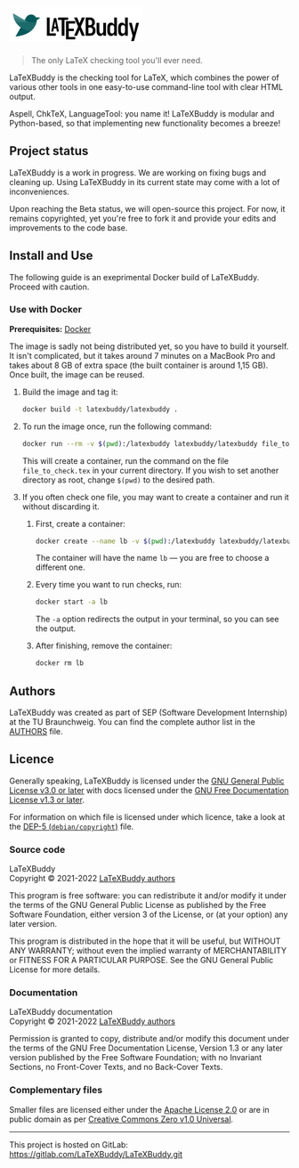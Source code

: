 <h1>
<img src="docs/_static/logotype-light@2x.png" width="240" alt="LaTeXBuddy">
</h1>

> The only LaTeX checking tool you'll ever need.

LaTeXBuddy is the checking tool for LaTeX, which combines the power of various
other tools in one easy-to-use command-line tool with clear HTML output.

Aspell, ChkTeX, LanguageTool: you name it! LaTeXBuddy is modular and
Python-based, so that implementing new functionality becomes a breeze!

## Project status

LaTeXBuddy is a work in progress. We are working on fixing bugs and cleaning up.
Using LaTeXBuddy in its current state may come with a lot of inconveniences.

Upon reaching the Beta status, we will open-source this project. For now, it
remains copyrighted, yet you're free to fork it and provide your edits and
improvements to the code base.

## Install and Use

The following guide is an exeprimental Docker build of LaTeXBuddy. Proceed with
caution.

### Use with Docker

**Prerequisites:** [Docker](https://www.docker.com/products/docker-desktop)

The image is sadly not being distributed yet, so you have to build it yourself.
It isn't complicated, but it takes around 7 minutes on a MacBook Pro and takes
about 8 GB of extra space (the built container is around 1,15 GB). Once built,
the image can be reused.

1. Build the image and tag it:

    ```sh
    docker build -t latexbuddy/latexbuddy .
    ```

2. To run the image once, run the following command:

    ```sh
    docker run --rm -v $(pwd):/latexbuddy latexbuddy/latexbuddy file_to_check.tex
    ```

    This will create a container, run the command on the file `file_to_check.tex`
    in your current directory. If you wish to set another directory as root,
    change `$(pwd)` to the desired path.

3. If you often check one file, you may want to create a container and run it
   without discarding it.

    1. First, create a container:

        ```sh
        docker create --name lb -v $(pwd):/latexbuddy latexbuddy/latexbuddy file_to_check.tex
        ```

        The container will have the name `lb` — you are free to choose
        a different one.

    2. Every time you want to run checks, run:

        ```sh
        docker start -a lb
        ```

        The `-a` option redirects the output in your terminal, so you can see the
        output.

    3. After finishing, remove the container:

        ```sh
        docker rm lb
        ```

## Authors

LaTeXBuddy was created as part of SEP (Software Development Internship) at the
TU Braunchweig. You can find the complete author list in the [AUTHORS](AUTHORS)
file.

## Licence

Generally speaking, LaTeXBuddy is licensed under the
[GNU General Public License v3.0 or later][gpl-3.0-or-later] with docs licensed
under the [GNU Free Documentation License v1.3 or later][gfdl-1.3-or-later].

For information on which file is licensed under which licence, take a look at
the [DEP-5 (`debian/copyright`)](./.reuse/dep5) file.

### Source code

LaTeXBuddy\
Copyright © 2021-2022 [LaTeXBuddy authors](./AUTHORS)

This program is free software: you can redistribute it and/or modify
it under the terms of the GNU General Public License as published by
the Free Software Foundation, either version 3 of the License, or
(at your option) any later version.

This program is distributed in the hope that it will be useful,
but WITHOUT ANY WARRANTY; without even the implied warranty of
MERCHANTABILITY or FITNESS FOR A PARTICULAR PURPOSE. See the
GNU General Public License for more details.

### Documentation

LaTeXBuddy documentation\
Copyright © 2021-2022 [LaTeXBuddy authors](./AUTHORS)

Permission is granted to copy, distribute and/or modify this document
under the terms of the GNU Free Documentation License, Version 1.3
or any later version published by the Free Software Foundation;
with no Invariant Sections, no Front-Cover Texts, and no Back-Cover Texts.

### Complementary files

Smaller files are licensed either under the [Apache License 2.0][apache-2.0] or
are in public domain as per [Creative Commons Zero v1.0 Universal][cc0-1.0].

---

This project is hosted on GitLab:
<https://gitlab.com/LaTeXBuddy/LaTeXBuddy.git>

[apache-2.0]: https://spdx.org/licenses/Apache-2.0.html
[cc0-1.0]: https://spdx.org/licenses/CC0-1.0.html
[gfdl-1.3-or-later]: https://spdx.org/licenses/GFDL-1.3-or-later.html
[gpl-3.0-or-later]: https://spdx.org/licenses/GPL-3.0-or-later.html
